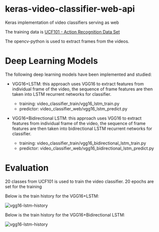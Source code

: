 # keras-video-classifier-web-api

Keras implementation of video classifiers serving as web

The training data is [UCF101 - Action Recognition Data Set](http://crcv.ucf.edu/data/UCF101.php)

The opencv-python is used to extract frames from the videos.

# Deep Learning Models

The following deep learning models have been implemented and studied:

* VGG16+LSTM: this approach uses VGG16 to extract features from individual frame of the video, the sequence of frame features are then taken into LSTM recurrent networks for classifier.
    * training: video_classifier_train/vgg16_lstm_train.py 
    * predictor: video_classifier_web/vgg16_lstm_predict.py
    
* VGG16+Bidirectional LSTM: this approach uses VGG16 to extract features from individual frame of the video, the sequence of frame features are then taken into bidirectional LSTM recurrent networks for classifier.
    * training: video_classifier_train/vgg16_bidirectional_lstm_train.py 
    * predictor: video_classifier_web/vgg16_bidirectional_lstm_predict.py
    
# Evaluation

20 classes from UCF101 is used to train the video classifier. 20 epochs are set for the training

Below is the train history for the VGG16+LSTM:

![vgg16-lstm-history](/video_classifier_train/reports/vgg16-lstm-history.png)

Below is the train history for the VGG16+Bidirectional LSTM:

![vgg16-lstm-history](/video_classifier_train/reports/vgg16-bidirectional-lstm-history.png)
